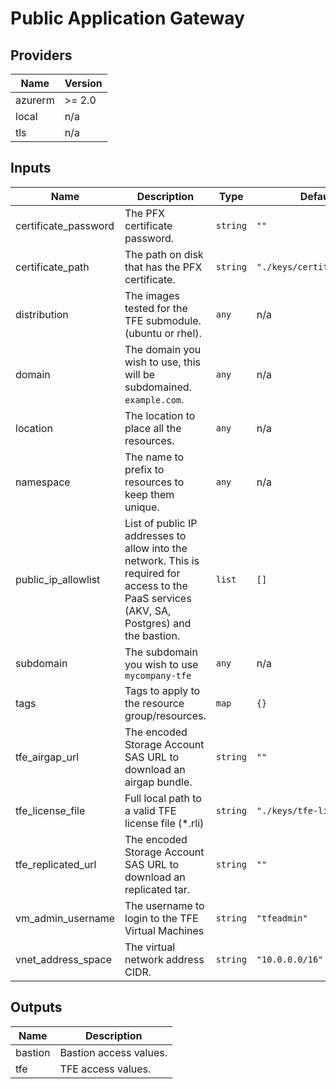 # Public Application Gateway

<!-- BEGINNING OF PRE-COMMIT-TERRAFORM DOCS HOOK -->
## Providers

| Name | Version |
|------|---------|
| azurerm | >= 2.0 |
| local | n/a |
| tls | n/a |

## Inputs

| Name | Description | Type | Default | Required |
|------|-------------|------|---------|:-----:|
| certificate\_password | The PFX certificate password. | `string` | `""` | no |
| certificate\_path | The path on disk that has the PFX certificate. | `string` | `"./keys/certificate.pfx"` | no |
| distribution | The images tested for the TFE submodule. (ubuntu or rhel). | `any` | n/a | yes |
| domain | The domain you wish to use, this will be subdomained. `example.com`. | `any` | n/a | yes |
| location | The location to place all the resources. | `any` | n/a | yes |
| namespace | The name to prefix to resources to keep them unique. | `any` | n/a | yes |
| public\_ip\_allowlist | List of public IP addresses to allow into the network. This is required for access to the PaaS services (AKV, SA, Postgres) and the bastion. | `list` | `[]` | no |
| subdomain | The subdomain you wish to use `mycompany-tfe` | `any` | n/a | yes |
| tags | Tags to apply to the resource group/resources. | `map` | `{}` | no |
| tfe\_airgap\_url | The encoded Storage Account SAS URL to download an airgap bundle. | `string` | `""` | no |
| tfe\_license\_file | Full local path to a valid TFE license file (\*.rli) | `string` | `"./keys/tfe-license.rli"` | no |
| tfe\_replicated\_url | The encoded Storage Account SAS URL to download an replicated tar. | `string` | `""` | no |
| vm\_admin\_username | The username to login to the TFE Virtual Machines | `string` | `"tfeadmin"` | no |
| vnet\_address\_space | The virtual network address CIDR. | `string` | `"10.0.0.0/16"` | no |

## Outputs

| Name | Description |
|------|-------------|
| bastion | Bastion access values. |
| tfe | TFE access values. |

<!-- END OF PRE-COMMIT-TERRAFORM DOCS HOOK -->
